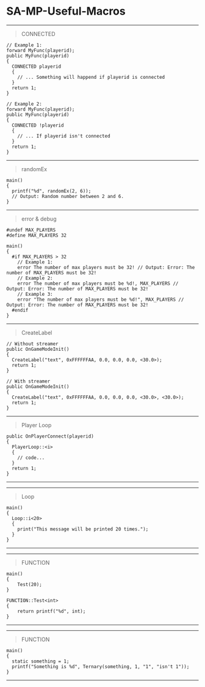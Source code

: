 # SA-MP-Useful-Macros
---
> CONNECTED
```pawn
// Example 1:
forward MyFunc(playerid);
public MyFunc(playerid)
{
  CONNECTED playerid
  {
    // ... Something will happend if playerid is connected
  }
  return 1;
}

// Example 2:
forward MyFunc(playerid);
public MyFunc(playerid)
{
  CONNECTED !playerid
  {
    // ... If playerid isn't connected
  }
  return 1;
}
```
---
> randomEx
```pawn
main()
{
  printf("%d", randomEx(2, 6));
  // Output: Random number between 2 and 6.
}
```
---
> error & debug
```pawn
#undef MAX_PLAYERS
#define MAX_PLAYERS 32

main()
{
  #if MAX_PLAYERS > 32
    // Example 1:
    error The number of max players must be 32! // Output: Error: The number of MAX_PLAYERS must be 32!
    // Example 2:
    error The number of max players must be %d!, MAX_PLAYERS // Output: Error: The number of MAX_PLAYERS must be 32!
    // Example 3:
    error "The number of max players must be %d!", MAX_PLAYERS // Output: Error: The number of MAX_PLAYERS must be 32!
  #endif
}
```
---
> CreateLabel
```pawn
// Without streamer
public OnGameModeInit()
{
  CreateLabel("text", 0xFFFFFFAA, 0.0, 0.0, 0.0, <30.0>);
  return 1;
}

// With streamer
public OnGameModeInit()
{
  CreateLabel("text", 0xFFFFFFAA, 0.0, 0.0, 0.0, <30.0>, <30.0>);
  return 1;
}
```
---
> Player Loop
```pawn
public OnPlayerConnect(playerid)
{
  PlayerLoop::<i>
  {
    // code...
  }
  return 1;
}
```
---
---
> Loop
```pawn
main()
{
  Loop::i<20>
  {
    print("This message will be printed 20 times.");
  }
}
```
---
---
> FUNCTION
```pawn
main()
{
	Test(20);
}

FUNCTION::Test<int>
{
	return printf("%d", int);
}
```
---
---
> FUNCTION
```pawn
main()
{
  static something = 1;
  printf("Something is %d", Ternary(something, 1, "1", "isn't 1"));
}
```
---

